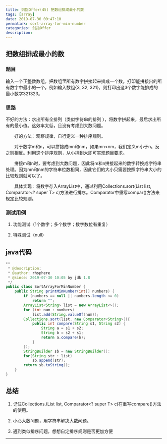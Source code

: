```yaml
---
title: 剑指Offer(45) 把数组排成最小的数
tags: [array]
date: 2019-07-30 09:47:10
permalink: sort-array-for-min-number
categories: 剑指Offer
description:
---
```

<p class="description"></p>


<!-- more -->

## 把数组排成最小的数 

### 题目
输入一个正整数数组，把数组里所有数字拼接起来排成一个数，打印能拼接出的所有数字中最小的一个。例如输入数组{3, 32, 321}，则打印出这3个数字能排成的最小数字321323。

### 思路
不好的方法：求出所有全排列（类似字符串的排列 ），将数字拼起来，最后求出所有的最小值。这效率太低，且没有考虑到大数问题。

　　好的方法：观察规律，自行定义一种排序规则。

　　对于数字m和n，可以拼接成mn和nm，如果mn<nm，我们定义m小于n。反之则相反。利用这个排序规则，从小排到大即可实现题目要求。

　　拼接m和n时，要考虑到大数问题，因此将m和n拼接起来的数字转换成字符串处理。因为mn和nm的字符串位数相同，因此它们的大小只需要按照字符串大小的比较规则就可以了。

　　具体实现：将数字存入ArrayList中，通过利用Collections.sort(List<T> list, Comparator<? super T> c)方法进行排序。Comparator中重写compar()方法来规定比较规则。

### 测试用例
1. 功能测试（1个数字；多个数字；数字数位有重复）

2. 特殊测试（null）


## java代码

```java
**
 * @description:
 * @author: rhsphere
 * @since: 2019-07-30 10:05 by jdk 1.8
 */
public class SortArrayForMinNumber {
	public String printMinNumber(int[] numbers) {
		if (numbers == null || numbers.length <= 0)
			return "";
		ArrayList<String> list = new ArrayList<>();
		for (int num : numbers)
			list.add(String.valueOf(num));
		Collections.sort(list, new Comparator<String>(){
			public int conpare(String s1, String s2) {
				String a = s1 + s2;
				String b = s2 + s1;
				return a.compare(b);
			}
		});
		StringBuilder sb = new StringBuilder():
		for(String str : list)
			sb.append(str);
		return sb.toString();
	}
}

```


## 总结
1. 记住Collections.(List<T> list, Comparator<? super T> c)在重写compare()方法的使用。

2. 小心大数问题，用字符串解决大数问题。

3. 遇到类似排序问题，想想自定排序规则是否更加方便

<hr />